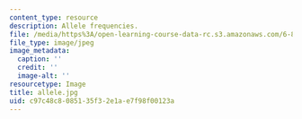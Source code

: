 ```yaml
---
content_type: resource
description: Allele frequencies.
file: /media/https%3A/open-learning-course-data-rc.s3.amazonaws.com/6-877j-computational-evolutionary-biology-fall-2005/c97c48c8085135f32e1ae7f98f00123a_allele.jpg
file_type: image/jpeg
image_metadata:
  caption: ''
  credit: ''
  image-alt: ''
resourcetype: Image
title: allele.jpg
uid: c97c48c8-0851-35f3-2e1a-e7f98f00123a
---
```

